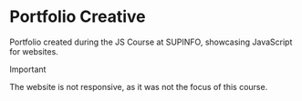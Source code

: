 # Portfolio Creative
Portfolio created during the JS Course at SUPINFO, showcasing JavaScript for websites.

> [!IMPORTANT]  
> The website is not responsive, as it was not the focus of this course.
